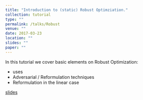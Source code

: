 ```yaml
---
title: "Introduction to (static) Robust Optimziation."
collection: tutorial
type: ""
permalink: /talks/Robust
venue: ""
date: 2017-03-23
location: ""
slides: ""
paper: ""
---
```

In this tutorial we cover basic elements on Robust Optimization:

+ uses
+ Adversarial / Reformulation techniques
+ Reformulation in the linear case
  
[slides](../files/talks/robust_optimization.pdf) 
